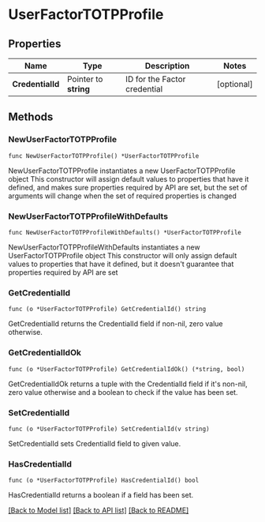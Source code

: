 # UserFactorTOTPProfile

## Properties

Name | Type | Description | Notes
------------ | ------------- | ------------- | -------------
**CredentialId** | Pointer to **string** | ID for the Factor credential | [optional] 

## Methods

### NewUserFactorTOTPProfile

`func NewUserFactorTOTPProfile() *UserFactorTOTPProfile`

NewUserFactorTOTPProfile instantiates a new UserFactorTOTPProfile object
This constructor will assign default values to properties that have it defined,
and makes sure properties required by API are set, but the set of arguments
will change when the set of required properties is changed

### NewUserFactorTOTPProfileWithDefaults

`func NewUserFactorTOTPProfileWithDefaults() *UserFactorTOTPProfile`

NewUserFactorTOTPProfileWithDefaults instantiates a new UserFactorTOTPProfile object
This constructor will only assign default values to properties that have it defined,
but it doesn't guarantee that properties required by API are set

### GetCredentialId

`func (o *UserFactorTOTPProfile) GetCredentialId() string`

GetCredentialId returns the CredentialId field if non-nil, zero value otherwise.

### GetCredentialIdOk

`func (o *UserFactorTOTPProfile) GetCredentialIdOk() (*string, bool)`

GetCredentialIdOk returns a tuple with the CredentialId field if it's non-nil, zero value otherwise
and a boolean to check if the value has been set.

### SetCredentialId

`func (o *UserFactorTOTPProfile) SetCredentialId(v string)`

SetCredentialId sets CredentialId field to given value.

### HasCredentialId

`func (o *UserFactorTOTPProfile) HasCredentialId() bool`

HasCredentialId returns a boolean if a field has been set.


[[Back to Model list]](../README.md#documentation-for-models) [[Back to API list]](../README.md#documentation-for-api-endpoints) [[Back to README]](../README.md)


